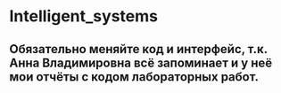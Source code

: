 # Intelligent_systems
## Обязательно меняйте код и интерфейс, т.к. Анна Владимировна всё запоминает и у неё мои отчёты с кодом лабораторных работ.